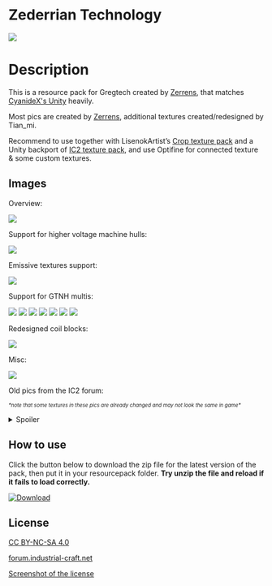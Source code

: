 # Zederrian Technology

![]( https://ftp.bmp.ovh/imgs/2020/10/6289f5d008844c8a.png )

# Description

This is a resource pack for Gregtech created by [Zerrens](https://forum.industrial-craft.net/core/user/12229-zerrens/), that matches [CyanideX's Unity](https://www.curseforge.com/minecraft/texture-packs/unity ) heavily.

Most pics are created by [Zerrens](https://forum.industrial-craft.net/core/user/12229-zerrens/), additional textures created/redesigned by Tian_mi.

Recommend to use together with LisenokArtist’s [Crop texture pack](https://github.com/LisenokArtist/GT5_crop_texturepack) and a Unity backport of [IC2 texture pack](https://www.curseforge.com/minecraft/texture-packs/unity-ic2-1-7-10-backport), and use Optifine for connected texture & some custom textures.

## Images

Overview:

![](https://s3.bmp.ovh/imgs/2023/07/26/77f7715b509c72b3.png)

Support for higher voltage machine hulls:

![](https://s3.bmp.ovh/imgs/2023/07/26/51dc77dfdd99876d.png)

Emissive textures support:

![](https://s3.bmp.ovh/imgs/2023/07/26/59b805f3967cce87.png)

Support for GTNH multis:

![](https://s3.bmp.ovh/imgs/2023/07/26/d60a97a1ba66fe02.png)
![](https://s3.bmp.ovh/imgs/2023/07/26/f5b4064c0f924bb2.png)
![](https://s3.bmp.ovh/imgs/2023/07/26/826ef7f025c9e2e4.png)
![](https://s3.bmp.ovh/imgs/2023/07/26/4a3f3b5123419db0.png)
![](https://s3.bmp.ovh/imgs/2023/07/26/48a1f1cc40b345f9.png)
![](https://s3.bmp.ovh/imgs/2023/07/26/378d399b2a1d129d.png)
![](https://s3.bmp.ovh/imgs/2023/07/26/0cf028a935cb75c8.png)

Redesigned coil blocks:

![](https://s3.bmp.ovh/imgs/2023/07/26/e66061c304b56722.png)

Misc:

![](https://s3.bmp.ovh/imgs/2023/07/26/e3326248f8c9344b.gif)



Old pics from the IC2 forum:

*<font size=1>\*note that some textures in these pics are already changed and may not look the same in game\*</font>*
<details>
  <summary>Spoiler</summary>
  <img src="https://ftp.bmp.ovh/imgs/2020/10/484e3ac8ebc0ca98.png" />
  <img src="https://ftp.bmp.ovh/imgs/2020/10/f5e0e23acfeac75f.png" />
  <img src="https://ftp.bmp.ovh/imgs/2020/10/ada0779ed243f412.png" />
  <img src="https://ftp.bmp.ovh/imgs/2020/10/b4b31db36318dcf8.png" />
  <img src="https://ftp.bmp.ovh/imgs/2020/10/bc7577b9e7874d13.png" />
  <img src="https://ftp.bmp.ovh/imgs/2020/10/f72b827b9449fce7.png" />
  <img src="https://ftp.bmp.ovh/imgs/2020/10/aa90f64d56ae3099.png" />
  <img src="https://ftp.bmp.ovh/imgs/2020/10/adfea679f0946d25.png" />
  <img src="https://ftp.bmp.ovh/imgs/2020/10/1380cc0fceb35a09.png" />
  <img src="https://ftp.bmp.ovh/imgs/2020/10/8110014e57486497.png" />
  <img src="https://ftp.bmp.ovh/imgs/2020/10/102778963956a283.png" />
  <img src="https://ftp.bmp.ovh/imgs/2020/10/d7ba3d02e64ecc1d.png" />
</details>

## How to use

Click the button below to download the zip file for the latest version of the pack, then put it in your resourcepack folder. **Try unzip the file and reload if it fails to load correctly.**

[![Download](https://img.shields.io/badge/download-latest-blue.svg)](https://github.com/MCTian-mi/Zederrian-Technology-GT5U/archive/refs/heads/master.zip)

## License

[CC BY-NC-SA 4.0](http://creativecommons.org/licenses/by-nc-sa/4.0/deed.en)

[forum.industrial-craft.net](https://forum.industrial-craft.net/thread/11192-16x-ic2-gt5u-6-ae2-more-zederrian-technology-1-4-0/?postID=177688&highlight=zederrian#post177688)

[Screenshot of the license](https://i.imgur.com/3QeuL49.png)